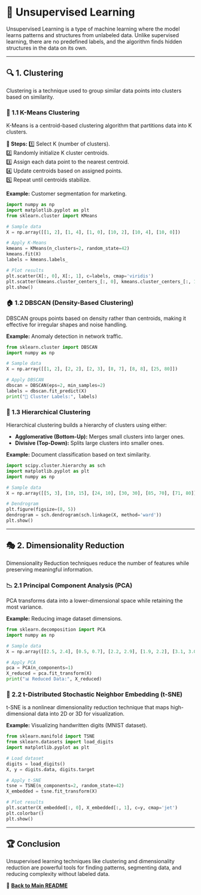 # 🤖 Unsupervised Learning

Unsupervised Learning is a type of machine learning where the model learns patterns and structures from unlabeled data. Unlike supervised learning, there are no predefined labels, and the algorithm finds hidden structures in the data on its own.

---

## 🔍 1. Clustering
Clustering is a technique used to group similar data points into clusters based on similarity.

### 📌 1.1 K-Means Clustering
K-Means is a centroid-based clustering algorithm that partitions data into K clusters.

**🔢 Steps:**
1️⃣ Select K (number of clusters).  
2️⃣ Randomly initialize K cluster centroids.  
3️⃣ Assign each data point to the nearest centroid.  
4️⃣ Update centroids based on assigned points.  
5️⃣ Repeat until centroids stabilize.  

**Example:** Customer segmentation for marketing.
```python
import numpy as np
import matplotlib.pyplot as plt
from sklearn.cluster import KMeans

# Sample data
X = np.array([[1, 2], [1, 4], [1, 0], [10, 2], [10, 4], [10, 0]])

# Apply K-Means
kmeans = KMeans(n_clusters=2, random_state=42)
kmeans.fit(X)
labels = kmeans.labels_

# Plot results
plt.scatter(X[:, 0], X[:, 1], c=labels, cmap='viridis')
plt.scatter(kmeans.cluster_centers_[:, 0], kmeans.cluster_centers_[:, 1], marker='X', c='red')
plt.show()
```

### 🏠 1.2 DBSCAN (Density-Based Clustering)
DBSCAN groups points based on density rather than centroids, making it effective for irregular shapes and noise handling.

**Example:** Anomaly detection in network traffic.
```python
from sklearn.cluster import DBSCAN
import numpy as np

# Sample data
X = np.array([[1, 2], [2, 2], [2, 3], [8, 7], [8, 8], [25, 80]])

# Apply DBSCAN
dbscan = DBSCAN(eps=2, min_samples=2)
labels = dbscan.fit_predict(X)
print("🚀 Cluster Labels:", labels)
```

### 🌲 1.3 Hierarchical Clustering
Hierarchical clustering builds a hierarchy of clusters using either:
- **Agglomerative (Bottom-Up):** Merges small clusters into larger ones.
- **Divisive (Top-Down):** Splits large clusters into smaller ones.

**Example:** Document classification based on text similarity.
```python
import scipy.cluster.hierarchy as sch
import matplotlib.pyplot as plt
import numpy as np

# Sample data
X = np.array([[5, 3], [10, 15], [24, 10], [30, 30], [85, 70], [71, 80]])

# Dendrogram
plt.figure(figsize=(8, 5))
dendrogram = sch.dendrogram(sch.linkage(X, method='ward'))
plt.show()
```

---

## 🎭 2. Dimensionality Reduction
Dimensionality Reduction techniques reduce the number of features while preserving meaningful information.

### 📉 2.1 Principal Component Analysis (PCA)
PCA transforms data into a lower-dimensional space while retaining the most variance.

**Example:** Reducing image dataset dimensions.
```python
from sklearn.decomposition import PCA
import numpy as np

# Sample data
X = np.array([[2.5, 2.4], [0.5, 0.7], [2.2, 2.9], [1.9, 2.2], [3.1, 3.0]])

# Apply PCA
pca = PCA(n_components=1)
X_reduced = pca.fit_transform(X)
print("📊 Reduced Data:", X_reduced)
```

### 🎨 2.2 t-Distributed Stochastic Neighbor Embedding (t-SNE)
t-SNE is a nonlinear dimensionality reduction technique that maps high-dimensional data into 2D or 3D for visualization.

**Example:** Visualizing handwritten digits (MNIST dataset).
```python
from sklearn.manifold import TSNE
from sklearn.datasets import load_digits
import matplotlib.pyplot as plt

# Load dataset
digits = load_digits()
X, y = digits.data, digits.target

# Apply t-SNE
tsne = TSNE(n_components=2, random_state=42)
X_embedded = tsne.fit_transform(X)

# Plot results
plt.scatter(X_embedded[:, 0], X_embedded[:, 1], c=y, cmap='jet')
plt.colorbar()
plt.show()
```

---

## 🏆 Conclusion
Unsupervised learning techniques like clustering and dimensionality reduction are powerful tools for finding patterns, segmenting data, and reducing complexity without labeled data.

📖 **[Back to Main README](../README.md)**
